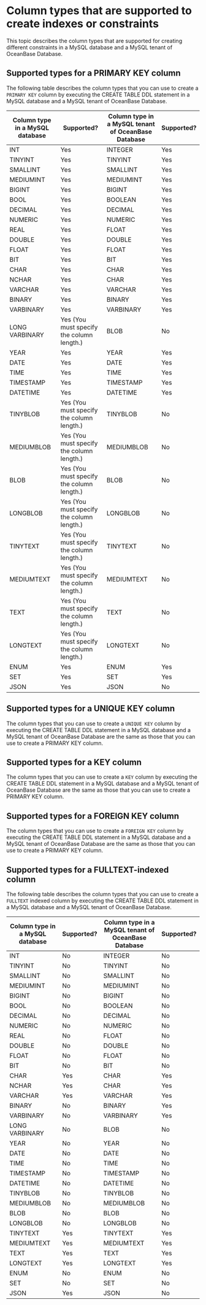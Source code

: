 # Column types that are supported to create indexes or constraints

This topic describes the column types that are supported for creating different constraints in a MySQL database and a MySQL tenant of OceanBase Database.

## Supported types for a PRIMARY KEY column

The following table describes the column types that you can use to create a `PRIMARY KEY` column by executing the CREATE TABLE DDL statement in a MySQL database and a MySQL tenant of OceanBase Database.

| Column type in a MySQL database | Supported? | Column type in a MySQL tenant of OceanBase Database | Supported? |
|----------------|--------------|---------------|------|
| INT | Yes | INTEGER | Yes |
| TINYINT | Yes | TINYINT | Yes |
| SMALLINT | Yes | SMALLINT | Yes |
| MEDIUMINT | Yes | MEDIUMINT | Yes |
| BIGINT | Yes | BIGINT | Yes |
| BOOL | Yes | BOOLEAN | Yes |
| DECIMAL | Yes | DECIMAL | Yes |
| NUMERIC | Yes | NUMERIC | Yes |
| REAL | Yes | FLOAT | Yes |
| DOUBLE | Yes | DOUBLE | Yes |
| FLOAT | Yes | FLOAT | Yes |
| BIT | Yes | BIT | Yes |
| CHAR | Yes | CHAR | Yes |
| NCHAR | Yes | CHAR | Yes |
| VARCHAR | Yes | VARCHAR | Yes |
| BINARY | Yes | BINARY | Yes |
| VARBINARY | Yes | VARBINARY | Yes |
| LONG VARBINARY | Yes (You must specify the column length.) | BLOB | No |
| YEAR | Yes | YEAR | Yes |
| DATE | Yes | DATE | Yes |
| TIME | Yes | TIME | Yes |
| TIMESTAMP | Yes | TIMESTAMP | Yes |
| DATETIME | Yes | DATETIME | Yes |
| TINYBLOB | Yes (You must specify the column length.) | TINYBLOB | No |
| MEDIUMBLOB | Yes (You must specify the column length.) | MEDIUMBLOB | No |
| BLOB | Yes (You must specify the column length.) | BLOB | No |
| LONGBLOB | Yes (You must specify the column length.) | LONGBLOB | No |
| TINYTEXT | Yes (You must specify the column length.) | TINYTEXT | No |
| MEDIUMTEXT | Yes (You must specify the column length.) | MEDIUMTEXT | No |
| TEXT | Yes (You must specify the column length.) | TEXT | No |
| LONGTEXT | Yes (You must specify the column length.) | LONGTEXT | No |
| ENUM | Yes | ENUM | Yes |
| SET | Yes | SET | Yes |
| JSON | Yes | JSON | No |

## Supported types for a UNIQUE KEY column

The column types that you can use to create a `UNIQUE KEY` column by executing the CREATE TABLE DDL statement in a MySQL database and a MySQL tenant of OceanBase Database are the same as those that you can use to create a PRIMARY KEY column.

## Supported types for a KEY column

The column types that you can use to create a `KEY` column by executing the CREATE TABLE DDL statement in a MySQL database and a MySQL tenant of OceanBase Database are the same as those that you can use to create a PRIMARY KEY column.

## Supported types for a FOREIGN KEY column

The column types that you can use to create a `FOREIGN KEY` column by executing the CREATE TABLE DDL statement in a MySQL database and a MySQL tenant of OceanBase Database are the same as those that you can use to create a PRIMARY KEY column.

## Supported types for a FULLTEXT-indexed column

The following table describes the column types that you can use to create a `FULLTEXT` indexed column by executing the CREATE TABLE DDL statement in a MySQL database and a MySQL tenant of OceanBase Database.

| Column type in a MySQL database | Supported? | Column type in a MySQL tenant of OceanBase Database | Supported? |
|----------------|------|---------------|------|
| INT | No | INTEGER | No |
| TINYINT | No | TINYINT | No |
| SMALLINT | No | SMALLINT | No |
| MEDIUMINT | No | MEDIUMINT | No |
| BIGINT | No | BIGINT | No |
| BOOL | No | BOOLEAN | No |
| DECIMAL | No | DECIMAL | No |
| NUMERIC | No | NUMERIC | No |
| REAL | No | FLOAT | No |
| DOUBLE | No | DOUBLE | No |
| FLOAT | No | FLOAT | No |
| BIT | No | BIT | No |
| CHAR | Yes | CHAR | Yes |
| NCHAR | Yes | CHAR | Yes |
| VARCHAR | Yes | VARCHAR | Yes |
| BINARY | No | BINARY | Yes |
| VARBINARY | No | VARBINARY | Yes |
| LONG VARBINARY | No | BLOB | No |
| YEAR | No | YEAR | No |
| DATE | No | DATE | No |
| TIME | No | TIME | No |
| TIMESTAMP | No | TIMESTAMP | No |
| DATETIME | No | DATETIME | No |
| TINYBLOB | No | TINYBLOB | No |
| MEDIUMBLOB | No | MEDIUMBLOB | No |
| BLOB | No | BLOB | No |
| LONGBLOB | No | LONGBLOB | No |
| TINYTEXT | Yes | TINYTEXT | Yes |
| MEDIUMTEXT | Yes | MEDIUMTEXT | Yes |
| TEXT | Yes | TEXT | Yes |
| LONGTEXT | Yes | LONGTEXT | Yes |
| ENUM | No | ENUM | No |
| SET | No | SET | No |
| JSON | Yes | JSON | No |

